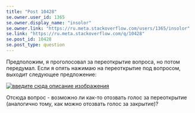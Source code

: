 ```yaml
---
title: "Post 10428"
se.owner.user_id: 1365
se.owner.display_name: "insolor"
se.owner.link: "https://ru.meta.stackoverflow.com/users/1365/insolor"
se.link: "https://ru.meta.stackoverflow.com/q/10428"
se.post_id: 10428
se.post_type: question
---
```

<p>Предположим, я проголосовал за переоткрытие вопроса, но потом передумал. Если я опять нажимаю на переоткрытие под вопросом, выходит следующее предложение:</p>

<p><a href="https://i.stack.imgur.com/ZSv9I.png" rel="nofollow noreferrer"><img src="https://i.stack.imgur.com/ZSv9I.png" alt="введите сюда описание изображения"></a></p>

<p>Отсюда вопрос - возможно ли как-то отозвать голос за переоткрытие (аналогично тому, как можно отозвать голос за закрытие)?</p>
